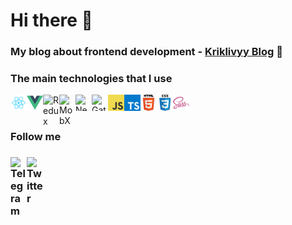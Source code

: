 # Hi there 👋

### My blog about frontend development - [Kriklivyy Blog](https://kriklivyy-blog.vercel.app/) &#127756;

### The main technologies that I use

<!-- ![ReactJS](https://img.shields.io/badge/-ReactJS-222222?style=for-the-badge&logo=react)
![VueJS](https://img.shields.io/badge/-VueJS-222222?style=for-the-badge&logo=vue)
![JavaScript](https://img.shields.io/badge/-JavaScript-222222?style=for-the-badge&logo=javascript)
![TypeScript](https://img.shields.io/badge/-TypeScript-222222?style=for-the-badge&logo=typescript)
![FireBase](https://img.shields.io/badge/-FireBase-222222?style=for-the-badge&logo=firebase)
![Redux](https://img.shields.io/badge/-Redux-222222?style=for-the-badge&logo=redux)
![MobX](https://img.shields.io/badge/-MobX-222222?style=for-the-badge&logo=mobx)
![NextJS](https://img.shields.io/badge/-NextJS-222222?style=for-the-badge&logo=next)
![StyledComponents](https://img.shields.io/badge/-styled_components-222222?style=for-the-badge&logo=styled-components) -->
<img align="left" alt="React" width="26px" src="https://raw.githubusercontent.com/github/explore/80688e429a7d4ef2fca1e82350fe8e3517d3494d/topics/react/react.png" />
<img align="left" alt="Vue" width="26px" src="https://raw.githubusercontent.com/github/explore/80688e429a7d4ef2fca1e82350fe8e3517d3494d/topics/vue/vue.png" />
<img align="left" alt="Redux" width="26px" src="https://raw.githubusercontent.com/reduxjs/redux/master/logo/logo.png" />
<img align="left" alt="MobX" width="26px" src="https://mobx.js.org/img/mobx.png" />
<img align="left" alt="Next" width="26px" height="26px" src="https://cdn.icon-icons.com/icons2/2148/PNG/512/nextjs_icon_132160.png" />
<img align="left" alt="Gatsby" width="26px" height="26px" src="https://seeklogo.com/images/G/gatsby-logo-1A245AD37F-seeklogo.com.png" />
<img align="left" alt="JavaScript" width="26px" src="https://raw.githubusercontent.com/github/explore/80688e429a7d4ef2fca1e82350fe8e3517d3494d/topics/javascript/javascript.png" />
<img align="left" alt="TypeScript" width="26px" src="https://raw.githubusercontent.com/github/explore/80688e429a7d4ef2fca1e82350fe8e3517d3494d/topics/typescript/typescript.png" />
<img align="left" alt="HTML5" width="26px" src="https://raw.githubusercontent.com/github/explore/80688e429a7d4ef2fca1e82350fe8e3517d3494d/topics/html/html.png" />
<img align="left" alt="CSS3" width="26px" src="https://raw.githubusercontent.com/github/explore/80688e429a7d4ef2fca1e82350fe8e3517d3494d/topics/css/css.png" />
<img align="left" alt="Sass" width="26px" src="https://raw.githubusercontent.com/github/explore/80688e429a7d4ef2fca1e82350fe8e3517d3494d/topics/sass/sass.png" />

</br>
</br>
<h3>Follow me<h3/>
<a href="https://t.me/ruslankriklivy" >
  <img align="left" alt="Telegram" width="26px" src="https://upload.wikimedia.org/wikipedia/commons/thumb/8/82/Telegram_logo.svg/1024px-Telegram_logo.svg.png" />  
</a>
<a href="https://twitter.com/RKriklivyy" >
  <img align="left" alt="Twitter" width="26px" src="https://upload.wikimedia.org/wikipedia/ru/thumb/9/9f/Twitter_bird_logo_2012.svg/739px-Twitter_bird_logo_2012.svg.png" />  
</a>
<!-- [![Telegram]()]()
[![Twitter](https://upload.wikimedia.org/wikipedia/ru/thumb/9/9f/Twitter_bird_logo_2012.svg/739px-Twitter_bird_logo_2012.svg.png)](https://twitter.com/RKriklivyy) -->
